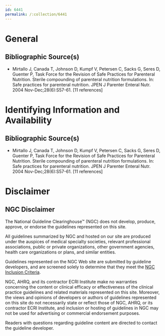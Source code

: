 ```yaml
---
id: 6441
permalink: /:collection/6441
---
```


# General

## Bibliographic Source(s)

- Mirtallo J, Canada T, Johnson D, Kumpf V, Petersen C, Sacks G, Seres D, Guenter P, Task Force for the Revision of Safe Practices for Parenteral Nutrition. Sterile compounding of parenteral nutrition formulations. In: Safe practices for parenteral nutrition. JPEN J Parenter Enteral Nutr. 2004 Nov-Dec;28(6):S57-61. [11 references]

# Identifying Information and Availability

## Bibliographic Source(s)

- Mirtallo J, Canada T, Johnson D, Kumpf V, Petersen C, Sacks G, Seres D, Guenter P, Task Force for the Revision of Safe Practices for Parenteral Nutrition. Sterile compounding of parenteral nutrition formulations. In: Safe practices for parenteral nutrition. JPEN J Parenter Enteral Nutr. 2004 Nov-Dec;28(6):S57-61. [11 references]

# Disclaimer

## NGC Disclaimer

The National Guideline Clearinghouse™ (NGC) does not develop, produce, approve, or endorse the guidelines represented on this site.

All guidelines summarized by NGC and hosted on our site are produced under the auspices of medical specialty societies, relevant professional associations, public or private organizations, other government agencies, health care organizations or plans, and similar entities.

Guidelines represented on the NGC Web site are submitted by guideline developers, and are screened solely to determine that they meet the [NGC Inclusion Criteria](/help-and-about/summaries/inclusion-criteria).

NGC, AHRQ, and its contractor ECRI Institute make no warranties concerning the content or clinical efficacy or effectiveness of the clinical practice guidelines and related materials represented on this site. Moreover, the views and opinions of developers or authors of guidelines represented on this site do not necessarily state or reflect those of NGC, AHRQ, or its contractor ECRI Institute, and inclusion or hosting of guidelines in NGC may not be used for advertising or commercial endorsement purposes.

Readers with questions regarding guideline content are directed to contact the guideline developer.

